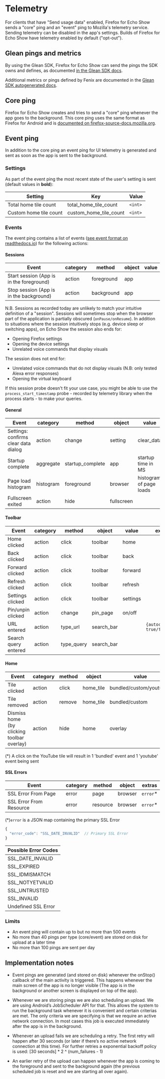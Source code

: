 # Telemetry
For clients that have "Send usage data" enabled, Firefox for Echo Show sends a "core" ping and an "event" ping to Mozilla's telemetry service. Sending telemetry can be disabled in the app's settings. Builds of Firefox for Echo Show have telemetry enabled by default ("opt-out").

## Glean pings and metrics
By using the Glean SDK, Firefox for Echo Show can send the pings the SDK owns and defines, as documented [in the Glean SDK docs](https://mozilla.github.io/glean/book/user/pings/index.html).

Additional metrics or pings defined by Fenix are documented in the [Glean SDK autogenerated docs](metrics.md).

## Core ping

Firefox for Echo Show creates and tries to send a "core" ping whenever the app goes to the background. This core ping uses the same format as Firefox for Android and is [documented on firefox-source-docs.mozilla.org](https://firefox-source-docs.mozilla.org/toolkit/components/telemetry/telemetry/data/core-ping.html).

## Event ping

In addition to the core ping an event ping for UI telemetry is generated and sent as soon as the app is sent to the background.

### Settings

As part of the event ping the most recent state of the user's setting is sent (default values in **bold**):

| Setting                  | Key                             | Value
|--------------------------|---------------------------------|----------------------
| Total home tile count    | total_home_tile_count           | `<int>`
| Custom home tile count   | custom_home_tile_count          | `<int>`


### Events

The event ping contains a list of events ([see event format on readthedocs.io](https://firefox-source-docs.mozilla.org/toolkit/components/telemetry/telemetry/collection/events.html)) for the following actions:

#### Sessions

| Event                                    | category | method     | object | value  |
|------------------------------------------|----------|------------|--------|--------|
| Start session (App is in the foreground) | action   | foreground | app    |        |
| Stop session (App is in the background)  | action   | background | app    |        |

N.B. Sessions as recorded today are unlikely to match your intuitive definition of a "session". Sessions will sometimes stop when the browser part of the application is partially obscured (`onPause/onResume`). In addition to situations where the session intuitively stops (e.g. device sleep or switching apps), on Echo Show the session also ends for:
- Opening Firefox settings
- Opening the device settings
- Unrelated voice commands that display visuals

The session does not end for:
- Unrelated voice commands that do not display visuals (N.B: only tested Alexa error responses)
- Opening the virtual keyboard

If this session probe doesn't fit your use case, you might be able to use the `process_start_timestamp` probe - recorded by telemetry library when the process starts - to make your queries.

#### General

| Event                                  | category | method                | object     | value                   | extras.                             |
|----------------------------------------|----------|-----------------------|------------|-------------------------|-------------------------------------|
| Settings: confirms clear data dialog   | action   | change                | setting    | clear_data              |                                     |
| Startup complete                       | aggregate| startup_complete      | app        | startup time in MS      |                                     |
| Page load histogram                    | histogram| foreground            | browser    | histogram of page loads |                                     |
| Fullscreen exited                      | action   | hide                  | fullscreen |                         | `{"scale_gesture": "true"/"false"}` |

#### Toolbar
| Event                                  | category | method                | object     | value   | extras.                      |
|----------------------------------------|----------|-----------------------|------------|---------|------------------------------|
| Home clicked                           | action   | click                 | toolbar    | home    |                              |
| Back clicked                           | action   | click                 | toolbar    | back    |                              |
| Forward clicked                        | action   | click                 | toolbar    | forward |                              |
| Refresh clicked                        | action   | click                 | toolbar    | refresh |                              |
| Settings clicked                       | action   | click                 | toolbar    | settings|                              |
| Pin/unpin clicked                      | action   | change                | pin_page   | on/off  |                              |
| URL entered                            | action   | type_url              | search_bar |         | `{autocomplete: true/false}` |
| Search query entered                   | action   | type_query            | search_bar |         |                              |

#### Home
| Event                                  | category | method                | object     | value                   | extras.    |
|----------------------------------------|----------|-----------------------|------------|-------------------------|------------|
| Tile clicked                           | action   | click                 | home_tile  | bundled/custom/youtube* |            |
| Tile removed                           | action   | remove                | home_tile  | bundled/custom          |            |
| Dismiss home (by clicking toolbar overlay)|action | hide                  | home       | overlay                 |            |

(*) A click on the YouTube tile will result in 1 'bundled' event and 1 'youtube' event being sent

#### SSL Errors

| Event                                      | category | method   | object  | extras  |
|--------------------------------------------|----------|----------|---------|---------|
| SSL Error From Page                        | error    | page     | browser |`error`* |
| SSL Error From Resource                    | error    | resource | browser |`error`* |

(*)`error` is a JSON map containing the primary SSL Error 

```JavaScript
{
  "error_code": "SSL_DATE_INVALID"  // Primary SSL Error
}
```

| Possible Error Codes |
|----------------------|
| SSL_DATE_INVALID     |
| SSL_EXPIRED          |
|SSL_IDMISMATCH        |
|SSL_NOTYETVALID       |
|SSL_UNTRUSTED         |
|SSL_INVALID           |
|Undefined SSL Error   |

### Limits

* An event ping will contain up to but no more than 500 events
* No more than 40 pings per type (core/event) are stored on disk for upload at a later time
* No more than 100 pings are sent per day

## Implementation notes

* Event pings are generated (and stored on disk) whenever the onStop() callback of the main activity is triggered. This happens whenever the main screen of the app is no longer visible (The app is in the background or another screen is displayed on top of the app).

* Whenever we are storing pings we are also scheduling an upload. We are using Android’s JobScheduler API for that. This allows the system to run the background task whenever it is convenient and certain criterias are met. The only criteria we are specifying is that we require an active network connection. In most cases this job is executed immediately after the app is in the background.

* Whenever an upload fails we are scheduling a retry. The first retry will happen after 30 seconds (or later if there’s no active network connection at this time). For further retries a exponential backoff policy is used: [30 seconds] * 2 ^ (num_failures - 1)

* An earlier retry of the upload can happen whenever the app is coming to the foreground and sent to the background again (the previous scheduled job is reset and we are starting all over again).

